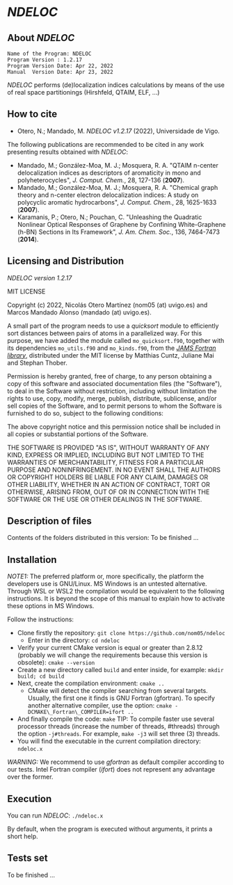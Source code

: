# _NDELOC_

## About _NDELOC_

    Name of the Program: NDELOC
    Program Version : 1.2.17
    Program Version Date: Apr 22, 2022
    Manual  Version Date: Apr 23, 2022

_NDELOC_ performs (de)localization indices calculations by means of the use of real space partitionings (Hirshfeld, QTAIM, ELF, ...)

## How to cite

   - Otero, N.; Mandado, M. _NDELOC v1.2.17_ (2022), Universidade de Vigo.

The following publications are recommended to be cited in any work presenting results obtained with _NDELOC_:

   - Mandado, M.; González-Moa, M. J.; Mosquera, R. A. "QTAIM n-center delocalization indices as descriptors of aromaticity in mono and polyheterocycles", *J. Comput. Chem.*, 28, 127-136 (**2007**).
   - Mandado, M.; González-Moa, M. J.; Mosquera, R. A. "Chemical graph theory and n-center electron delocalization indices: A study on polycyclic aromatic hydrocarbons", *J. Comput. Chem.*, 28, 1625-1633 (**2007**).
   - Karamanis, P.; Otero, N.; Pouchan, C. "Unleashing the Quadratic Nonlinear Optical Responses of Graphene by Confining White-Graphene (h-BN) Sections in Its Framework", *J. Am. Chem. Soc.*, 136, 7464-7473 (**2014**).

## Licensing and Distribution 

_NDELOC version 1.2.17_

MIT LICENSE

Copyright (c) 2022, Nicolás Otero Martínez (nom05 (at) uvigo.es) and Marcos Mandado Alonso (mandado (at) uvigo.es).

A small part of the program needs to use a _quicksort_ module to efficiently sort distances between pairs of atoms in a parallelized way. For this purpose, we have added the module called `mo_quicksort.f90`, together with its dependencies `mo_utils.f90` and `mo_kinds.f90`, from the [_JAMS Fortran library_](https://github.com/mcuntz/jams_fortran), distributed under the MIT license by Matthias Cuntz, Juliane Mai and Stephan Thober.

Permission is hereby granted, free of charge, to any person obtaining a copy
of this software and associated documentation files (the "Software"),
to deal in the Software without restriction, including without limitation
the rights to use, copy, modify, merge, publish, distribute, sublicense,
and/or sell copies of the Software, and to permit persons to whom the Software
is furnished to do so, subject to the following conditions:

The above copyright notice and this permission notice shall be included
in all copies or substantial portions of the Software.

THE SOFTWARE IS PROVIDED "AS IS", WITHOUT WARRANTY OF ANY KIND, EXPRESS
OR IMPLIED, INCLUDING BUT NOT LIMITED TO THE WARRANTIES OF MERCHANTABILITY,
FITNESS FOR A PARTICULAR PURPOSE AND NONINFRINGEMENT. IN NO EVENT SHALL
THE AUTHORS OR COPYRIGHT HOLDERS BE LIABLE FOR ANY CLAIM, DAMAGES OR
OTHER LIABILITY, WHETHER IN AN ACTION OF CONTRACT, TORT OR OTHERWISE,
ARISING FROM, OUT OF OR IN CONNECTION WITH THE SOFTWARE OR THE USE OR
OTHER DEALINGS IN THE SOFTWARE.


## Description of files

Contents of the folders distributed in this version:
To be finished ...        

## Installation

*NOTE1:* The preferred platform or, more specifically, the platform the developers use is GNU/Linux. MS Windows is an untested alternative. Through WSL or WSL2 the compilation would be equivalent to the following instructions. It is beyond the scope of this manual to explain how to activate these options in MS Windows.

Follow the instructions:
   - Clone firstly the repository: `git clone https://github.com/nom05/ndeloc`
	 - Enter in the directory: `cd ndeloc`
   - Verify your current CMake version is equal or greater than 2.8.12 (probably we will change the requirements because this version is obsolete): `cmake --version`
   - Create a new directory called `build` and enter inside, for example: `mkdir build; cd build`
   - Next, create the compilation environment: `cmake ..`
      - CMake will detect the compiler searching from several targets. Usually, the first one it finds is GNU Fortran (gfortran). To specify another alternative compiler, use the option: `cmake -DCMAKE\_Fortran\_COMPILER=ifort ..`
   - And finally compile the code: `make`
     TIP: To compile faster use several processor threads (increase the number of threads, \#threads) through the option `-j#threads`. For example, `make -j3` will set three (3) threads.
   - You will find the executable in the current compilation directory: `ndeloc.x`

*WARNING:* We recommend to use _gfortran_ as default compiler according to our tests. Intel Fortran compiler (_ifort_) does not represent any advantage over the former.

## Execution

You can run _NDELOC_: `./ndeloc.x`

By default, when the program is executed without arguments, it prints a short help.

## Tests set

To be finished ...

